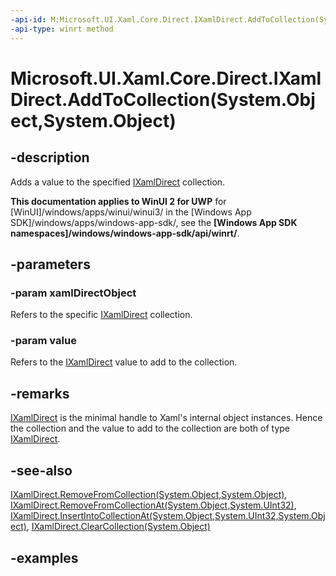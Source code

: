 ```yaml
---
-api-id: M:Microsoft.UI.Xaml.Core.Direct.IXamlDirect.AddToCollection(System.Object,System.Object)
-api-type: winrt method
---
```


# Microsoft.UI.Xaml.Core.Direct.IXamlDirect.AddToCollection(System.Object,System.Object)

<!--
public void AddToCollection (object xamlDirectObject, object value);
-->

## -description

Adds a value to the specified [IXamlDirect](ixamldirect.md) collection.

**This documentation applies to WinUI 2 for UWP** for [WinUI]/windows/apps/winui/winui3/ in the [Windows App SDK]/windows/apps/windows-app-sdk/, see the **[Windows App SDK namespaces]/windows/windows-app-sdk/api/winrt/**.

## -parameters

### -param xamlDirectObject

Refers to the specific [IXamlDirect](ixamldirect.md) collection.

### -param value

Refers to the [IXamlDirect](ixamldirect.md) value to add to the collection.

## -remarks

[IXamlDirect](ixamldirect.md) is the minimal handle to Xaml's internal object instances. Hence the collection and the value to add to the collection are both of type [IXamlDirect](ixamldirect.md).

## -see-also

[IXamlDirect.RemoveFromCollection(System.Object,System.Object)](ixamldirect_removefromcollection_2015158471.md), [IXamlDirect.RemoveFromCollectionAt(System.Object,System.UInt32)](ixamldirect_removefromcollectionat_1329285826.md), [IXamlDirect.InsertIntoCollectionAt(System.Object,System.UInt32,System.Object)](ixamldirect_insertintocollectionat_1006192088.md), [IXamlDirect.ClearCollection(System.Object)](ixamldirect_clearcollection_1351804274.md)

## -examples

